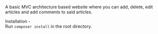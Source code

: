 A basic MVC architecture based website where you can add, delete, edit articles and add comments to said articles.

Installation - <br>
Run ```composer install``` in the root directory.